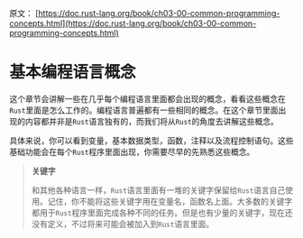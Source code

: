 原文： [https://doc.rust-lang.org/book/ch03-00-common-programming-concepts.html](https://doc.rust-lang.org/book/ch03-00-common-programming-concepts.html)

# 基本编程语言概念

这个章节会讲解一些在几乎每个编程语言里面都会出现的概念，看看这些概念在`Rust`里面是怎么工作的。编程语言普遍都有一些相同的概念。在这个章节里面出现的内容都并非是`Rust`语言独有的，而我们将从`Rust`的角度去讲解这些概念。

具体来说，你可以看到变量，基本数据类型，函数，注释以及流程控制语句。这些基础功能会在每个`Rust`程序里面出现，你需要尽早的先熟悉这些概念。

> **关键字**
>
> 和其他各种语言一样，`Rust`语言里面有一堆的关键字保留给`Rust`语言自己使用。记住，你不能将这些关键字用在变量名，函数名上面。大多数的关键字都用于`Rust`程序里面完成各种不同的任务。但是也有少量的关键字，现在还没有定义，不过将来可能会被加入到`Rust`语言里面。

